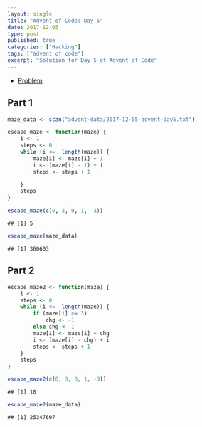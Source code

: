 ```yaml
---
layout: single
title: "Advent of Code: Day 5"
date: 2017-12-05
type: post
published: true
categories: ["Hacking"]
tags: ["advent of code"]
excerpt: "Solution for Day 5 of Advent of Code"
---
```


* [Problem](https://adventofcode.com/2017/day/5)



## Part 1


```r
maze_data <- scan("advent-data/2017-12-05-advent-day5.txt")

escape_maze <- function(maze) {
    i <- 1
    steps <- 0
    while (i <=  length(maze)) {
        maze[i] <- maze[i] + 1
        i <- (maze[i] - 1) + i
        steps <- steps + 1

    }
    steps
}

escape_maze(c(0, 3, 0, 1, -3))
```

```
## [1] 5
```

```r
escape_maze(maze_data)
```

```
## [1] 360603
```

## Part 2


```r
escape_maze2 <- function(maze) {
    i <- 1
    steps <- 0
    while (i <=  length(maze)) {
        if (maze[i] >= 3)
            chg <- -1
        else chg <- 1
        maze[i] <- maze[i] + chg
        i <- (maze[i] - chg) + i
        steps <- steps + 1
    }
    steps
}

escape_maze2(c(0, 3, 0, 1, -3))
```

```
## [1] 10
```

```r
escape_maze2(maze_data)
```

```
## [1] 25347697
```
